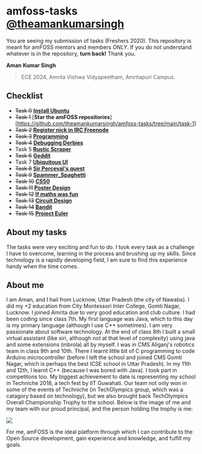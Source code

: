 # amfoss-tasks [@theamankumarsingh](https://github.com/theamankumarsingh)

You are seeing my submission of tasks (Freshers 2020). This repository is meant for amFOSS mentors and members *ONLY*. If you do not understand whatever is in the repository, **turn back!**
Thank you.

**Aman Kumar Singh**
>ECE 2024,
>Amrita Vishwa Vidyapeetham,
>Amritapuri Campus.

## Checklist
- ~~Task 0~~  [**Install Ubuntu**](https://github.com/theamankumarsingh/amfoss-tasks/tree/main/task-0)
- ~~Task 1~~  [**Star the amFOSS repositories**][https://github.com/theamankumarsingh/amfoss-tasks/tree/main/task-1]
- ~~Task 2~~  [**Register nick in IRC Freenode**](https://github.com/theamankumarsingh/amfoss-tasks/tree/main/task-2)
- ~~Task 3~~  [**Programming**](https://github.com/theamankumarsingh/amfoss-tasks/tree/main/task-3)
- ~~Task 4~~  [**Debugging Derbies**](https://github.com/theamankumarsingh/amfoss-tasks/tree/main/task-4)
- Task 5  [**Rustic Scraper**](https://github.com/theamankumarsingh/amfoss-tasks/tree/main/task-5)
- ~~Task 6~~  [**Geddit**](https://github.com/theamankumarsingh/amfoss-tasks/tree/main/task-6)
- Task 7  [**Ubiquitous UI**](https://github.com/theamankumarsingh/amfoss-tasks/tree/main/task-7)
- ~~Task 8~~  [**Sir Perceval's quest**](https://github.com/theamankumarsingh/amfoss-tasks/tree/main/task-8)
- ~~Task 9~~  [**Spammer_Spaghetti**](https://github.com/theamankumarsingh/amfoss-tasks/tree/main/task-9)
- ~~Task 10~~ [**CS50**](https://github.com/theamankumarsingh/amfoss-tasks/tree/main/task-10)
- ~~Task 11~~ [**Poster Design**](https://github.com/theamankumarsingh/amfoss-tasks/tree/main/task-11)
- ~~Task 12~~ [**If maths was fun**](https://github.com/theamankumarsingh/amfoss-tasks/tree/main/task-12)
- ~~Task 13~~ [**Circuit Design**](https://github.com/theamankumarsingh/amfoss-tasks/tree/main/task-13)
- ~~Task 14~~ [**Bandit**](https://github.com/theamankumarsingh/amfoss-tasks/tree/main/task-14)
- ~~Task 15~~ [**Project Euler**](https://github.com/theamankumarsingh/amfoss-tasks/tree/main/task-15)

## About my tasks
The tasks were very exciting and fun to do. I took every task as a challenge I have to overcome, learning in the process and brushing up my skills. Since technology is a rapidly developing field, I am sure to find this experience handy when the time comes.
     
## About me
I am Aman, and I hail from Lucknow, Uttar Pradesh (the city of Nawabs). I did my +2 education from City Montessori Inter College, Gomti Nagar, Lucknow. I joined Amrita due to very good education and club culture. I had been coding since class 7th. My first language was Java, which to this day is my primary language (although I use C++ sometimes). I am very passionate about software technology. At the end of class 8th I built a small virtual assistant (like siri, although not at that level of complexity) using java and some extensions (mbrola) all by myself. I was in CMS Aliganj's robotics team in class 9th and 10th. There I learnt little bit of C programming to code Arduino microcontroller (before I left the school and joined CMS Gomti Nagar, which is perhaps the best ICSE school in Uttar Pradesh). In my 11th and 12th, I learnt C++ (because I was bored with Java). I took part in competitons too. My biggest achievement to date is representing my school in Techniche 2018, a tech fest by IIT Guwahati. Our team not only won in some of the events of Techniche (in TechOlympics group, which was a catagory based on technology), but we also brought back TechOlympics Overall Championship Trophy to the school. Below is the image of me and my team with our proud principal, and the person holding the trophy is me:

![](https://github.com/theamankumarsingh/amfoss-tasks/blob/main/0.png?raw=true)

For me, amFOSS is the ideal platform through which I can contribute to the Open Source development, gain experience and knowledge, and fulfill my goals.
